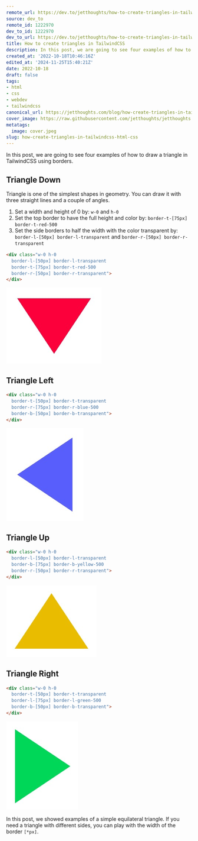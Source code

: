 ```yaml
---
remote_url: https://dev.to/jetthoughts/how-to-create-triangles-in-tailwindcss-2in
source: dev_to
remote_id: 1222970
dev_to_id: 1222970
dev_to_url: https://dev.to/jetthoughts/how-to-create-triangles-in-tailwindcss-2in
title: How to create triangles in TailwindCSS
description: In this post, we are going to see four examples of how to draw a triangle in TailwindCSS using...
created_at: '2022-10-18T10:46:16Z'
edited_at: '2024-11-25T15:40:21Z'
date: 2022-10-18
draft: false
tags:
- html
- css
- webdev
- tailwindcss
canonical_url: https://jetthoughts.com/blog/how-create-triangles-in-tailwindcss-html-css/
cover_image: https://raw.githubusercontent.com/jetthoughts/jetthoughts.github.io/master/content/blog/how-create-triangles-in-tailwindcss-html-css/cover.jpeg
metatags:
  image: cover.jpeg
slug: how-create-triangles-in-tailwindcss-html-css
---
```

In this post, we are going to see four examples of how to draw a triangle in TailwindCSS using borders.

## Triangle Down

Triangle is one of the simplest shapes in geometry. You can draw it with three straight lines and a couple of angles.

1. Set a width and height of 0 by: `w-0` and `h-0`
2. Set the top border to have the full height and color by: `border-t-[75px] border-t-red-500`
3. Set the side borders to half the width with the color transparent by: `border-l-[50px] border-l-transparent` and `border-r-[50px] border-r-transparent`

```html
<div class="w-0 h-0 
  border-l-[50px] border-l-transparent
  border-t-[75px] border-t-red-500
  border-r-[50px] border-r-transparent">
</div>
```

![Image description](file_0.png)

## Triangle Left

```html
<div class="w-0 h-0 
  border-t-[50px] border-t-transparent
  border-r-[75px] border-r-blue-500
  border-b-[50px] border-b-transparent">
</div>
```

![Image description](file_1.png)

## Triangle Up

```html
<div class="w-0 h-0 
  border-l-[50px] border-l-transparent
  border-b-[75px] border-b-yellow-500
  border-r-[50px] border-r-transparent">
</div>
```

![Image description](file_2.png)

## Triangle Right

```html
<div class="w-0 h-0 
  border-t-[50px] border-t-transparent
  border-l-[75px] border-l-green-500
  border-b-[50px] border-b-transparent">
</div>
```

![Image description](file_3.png)

In this post, we showed examples of a simple equilateral triangle. If you need a triangle with different sides, you can play with the width of the border `[*px]`.
